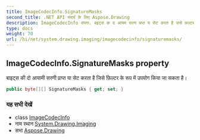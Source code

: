 ```yaml
---
title: ImageCodecInfo.SignatureMasks
second_title: .NET API संदर्भ के लिए Aspose.Drawing
description: ImageCodecInfo संपत्त. बइट्स क द आयम सरण प्रप्त य सेट करत है जसे फ़ल्टर के रूप में उपयग कय ज सकत है
type: docs
weight: 70
url: /hi/net/system.drawing.imaging/imagecodecinfo/signaturemasks/
---
```

## ImageCodecInfo.SignatureMasks property

बाइट्स की दो आयामी सरणी प्राप्त या सेट करता है जिसे फ़िल्टर के रूप में उपयोग किया जा सकता है।

```csharp
public byte[][] SignatureMasks { get; set; }
```

### यह सभी देखें

* class [ImageCodecInfo](../)
* नाम स्थान [System.Drawing.Imaging](../../imagecodecinfo/)
* सभा [Aspose.Drawing](../../../)


